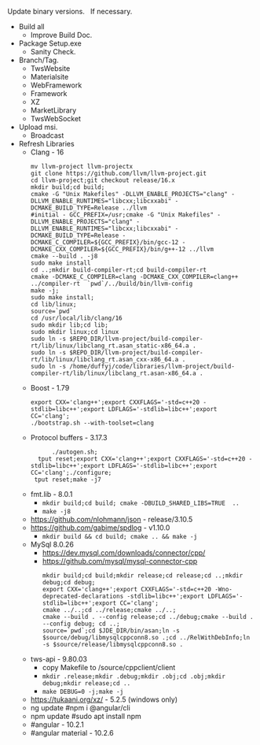 Update binary versions.   If necessary. 
*  Build all
    * Improve Build Doc.
*  Package Setup.exe
    * Sanity Check.
*  Branch/Tag.
    *  TwsWebsite
	 *  Materialsite
	 *  WebFramework
	 *  Framework
	 *  XZ
	 *  MarketLibrary
	 *  TwsWebSocket
*  Upload msi.
    *  Broadcast
*  Refresh Libraries
    *  Clang - 16
        ```
		mv llvm-project llvm-projectx
		git clone https://github.com/llvm/llvm-project.git
		cd llvm-project;git checkout release/16.x
		mkdir build;cd build;
		cmake -G "Unix Makefiles" -DLLVM_ENABLE_PROJECTS="clang" -DLLVM_ENABLE_RUNTIMES="libcxx;libcxxabi" -DCMAKE_BUILD_TYPE=Release ../llvm
		#initial - GCC_PREFIX=/usr;cmake -G "Unix Makefiles" -DLLVM_ENABLE_PROJECTS="clang" -DLLVM_ENABLE_RUNTIMES="libcxx;libcxxabi" -DCMAKE_BUILD_TYPE=Release -DCMAKE_C_COMPILER=${GCC_PREFIX}/bin/gcc-12 -DCMAKE_CXX_COMPILER=${GCC_PREFIX}/bin/g++-12 ../llvm
        cmake --build . -j8
        sudo make install
		cd ..;mkdir build-compiler-rt;cd build-compiler-rt
		cmake -DCMAKE_C_COMPILER=clang -DCMAKE_CXX_COMPILER=clang++ ../compiler-rt  `pwd`/../build/bin/llvm-config
		make -j;
		sudo make install;
		cd lib/linux;
		source=`pwd`
		cd /usr/local/lib/clang/16
		sudo mkdir lib;cd lib;
		sudo mkdir linux;cd linux
		sudo ln -s $REPO_DIR/llvm-project/build-compiler-rt/lib/linux/libclang_rt.asan_static-x86_64.a .
		sudo ln -s $REPO_DIR/llvm-project/build-compiler-rt/lib/linux/libclang_rt.asan_cxx-x86_64.a .
		sudo ln -s /home/duffyj/code/libraries/llvm-project/build-compiler-rt/lib/linux/libclang_rt.asan-x86_64.a .
		```
    *  Boost - 1.79
	   ```
       export CXX='clang++';export CXXFLAGS='-std=c++20 -stdlib=libc++';export LDFLAGS='-stdlib=libc++';export CC='clang';
       ./bootstrap.sh --with-toolset=clang

		```
	 *  Protocol buffers - 3.17.3
        ```
	          ./autogen.sh;
		  tput reset;export CXX='clang++';export CXXFLAGS='-std=c++20 -stdlib=libc++';export LDFLAGS='-stdlib=libc++';export CC='clang';./configure;
	     tput reset;make -j7
		  ```
    *  fmt.lib - 8.0.1
	     *  `mkdir build;cd build; cmake -DBUILD_SHARED_LIBS=TRUE  ..`
		  *  `make -j8`
	 *  https://github.com/nlohmann/json - release/3.10.5
	 *  https://github.com/gabime/spdlog - v1.10.0
	 	  *  `mkdir build && cd build; cmake .. && make -j`
	 * MySql 8.0.26
	     *  https://dev.mysql.com/downloads/connector/cpp/
	     * https://github.com/mysql/mysql-connector-cpp
             ```
             mkdir build;cd build;mkdir release;cd release;cd ..;mkdir debug;cd debug;
             export CXX='clang++';export CXXFLAGS='-std=c++20 -Wno-deprecated-declarations -stdlib=libc++';export LDFLAGS='-stdlib=libc++';export CC='clang';
             cmake ../..;cd ../release;cmake ../..;
             cmake --build . --config release;cd ../debug;cmake --build . --config debug; cd ..;
             source=`pwd`;cd $JDE_DIR/bin/asan;ln -s $source/debug/libmysqlcppconn8.so .;cd ../RelWithDebInfo;ln -s $source/release/libmysqlcppconn8.so .
             ```
	 *  tws-api - 9.80.03
	     * copy Makefile to /source/cppclient/client
		  * `mkdir .release;mkdir .debug;mkdir .obj;cd .obj;mkdir debug;mkdir release;cd ..`
		  * `make DEBUG=0 -j;make -j`
	 *  https://tukaani.org/xz/ - 5.2.5 (windows only)
	 *  ng update  #npm i @angular/cli
	 *  npm update  #sudo apt install npm
	 *  #angular - 10.2.1
	 *  #angular material - 10.2.6
